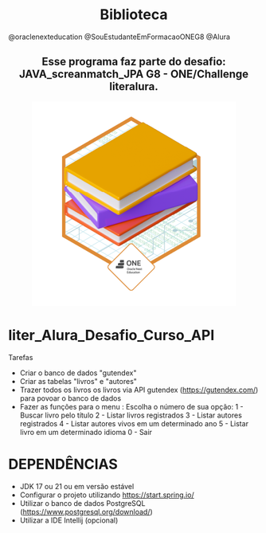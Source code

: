 
<h1 align="center"> Biblioteca </h1>

@oraclenexteducation 
@SouEstudanteEmFormacaoONEG8 
@Alura 


<h2 align= "center"> Esse programa faz parte do desafio: JAVA_screanmatch_JPA G8 - ONE/Challenge literalura.</h2>

<div align="center">
<img src="https://github.com/terezafcsousa2/liter_Alura_Desafio_Curso_API/blob/main/assets/badge_desafio_literalura.png" alt= "Badge">
</div>

# liter_Alura_Desafio_Curso_API

Tarefas
* Criar o banco de dados "gutendex"
* Criar as tabelas "livros" e "autores"
* Trazer todos os livros os livros via API gutendex (https://gutendex.com/) para povoar o banco de dados
* Fazer as funções para o menu :
  Escolha o número de sua opção:
                    1 - Buscar livro pelo título
                    2 - Listar livros registrados
                    3 - Listar autores registrados
                    4 - Listar autores vivos em um determinado ano
                    5 - Listar livro em um determinado idioma
                    0 - Sair
# DEPENDÊNCIAS
* JDK 17 ou 21 ou em versão estável
* Configurar o projeto utilizando https://start.spring.io/
* Utilizar o banco de dados PostgreSQL (https://www.postgresql.org/download/)
* Utilizar a IDE Intellij (opcional)

